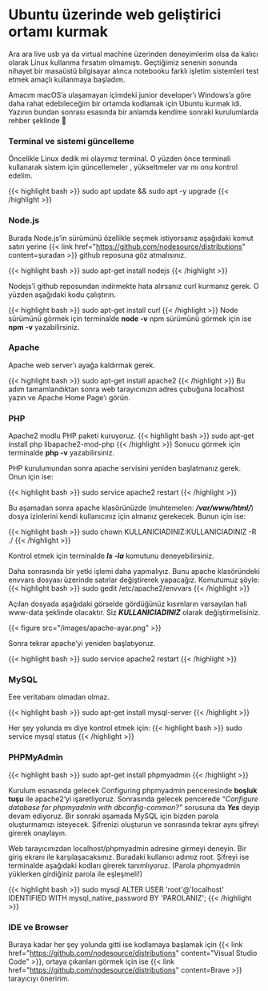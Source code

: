 # Ubuntu üzerinde web geliştirici ortamı kurmak


Ara ara live usb ya da virtual machine üzerinden deneyimlerim olsa da kalıcı olarak Linux kullanma fırsatım olmamıştı.
Geçtiğimiz senenin sonunda nihayet bir masaüstü bilgisayar alınca notebooku farklı işletim sistemleri test etmek amaçlı kullanmaya başladım.

Amacım macOS’a ulaşamayan içimdeki junior developer’ı Windows‘a göre daha rahat edebileceğim bir ortamda kodlamak için Ubuntu kurmak idi.
Yazının bundan sonrası esasında bir anlamda kendime sonraki kurulumlarda rehber şeklinde 🙂
<!--more-->

### Terminal ve sistemi güncelleme
Öncelikle Linux dedik mi olayımız terminal. O yüzden önce terminali kullanarak sistem için güncellemeler , yükseltmeler var mı onu kontrol edelim.

{{< highlight bash >}}
sudo apt update && sudo apt -y upgrade
{{< /highlight >}}

### Node.js

Burada Node.js’in sürümünü özellikle seçmek istiyorsanız aşağıdaki komut satırı yerine {{< link href="https://github.com/nodesource/distributions" content=şuradan >}} github reposuna göz atmalısınız.

{{< highlight bash >}}
sudo apt-get install nodejs
{{< /highlight >}}

Nodejs’i github reposundan indirmekte hata alırsanız curl kurmanız gerek. O yüzden aşağıdaki kodu çalıştırın.

{{< highlight bash >}}
sudo apt-get install curl
{{< /highlight >}}
Node sürümünü görmek için terminalde **node -v** npm sürümünü görmek için ise **npm -v** yazabilirsiniz.

### Apache

Apache web server’ı ayağa kaldırmak gerek.

{{< highlight bash >}}
sudo apt-get install apache2
{{< /highlight >}}
Bu adım tamamlandıktan sonra web tarayıcınızın adres çubuğuna localhost yazın ve Apache Home Page’ı görün.

### PHP
Apache2 modlu PHP paketi kuruyoruz.
{{< highlight bash >}}
sudo apt-get install php libapache2-mod-php
{{< /highlight >}}
Sonucu görmek için terminalde **php -v** yazabilirsiniz.

PHP kurulumundan sonra apache servisini yeniden başlatmanız gerek. Onun için ise:

{{< highlight bash >}}
sudo service apache2 restart
{{< /highlight >}}

Bu aşamadan sonra apache klasörünüzde (muhtemelen: ***/var/www/html/***) dosya izinlerini kendi kullanıcınız için almanız gerekecek. Bunun için ise:

{{< highlight bash >}}
sudo chown KULLANICIADINIZ:KULLANICIADINIZ -R ./
{{< /highlight >}}

Kontrol etmek için terminalde ***ls -la*** komutunu deneyebilirsiniz.

Daha sonrasında bir yetki işlemi daha yapmalıyız. Bunu apache klasöründeki envvars dosyası üzerinde satırlar değiştirerek yapacağız. Komutumuz şöyle:
{{< highlight bash >}}
sudo gedit /etc/apache2/envvars
{{< /highlight >}}

Açılan dosyada aşağıdaki görselde gördüğünüz kısımların varsayılan hali www-data şeklinde olacaktır. Siz ***KULLANICIADINIZ*** olarak değiştirmelisiniz.

{{< figure src="/images/apache-ayar.png" >}}

Sonra tekrar apache’yi yeniden başlatıyoruz.

{{< highlight bash >}}
sudo service apache2 restart
{{< /highlight >}}

### MySQL

Eee veritabanı olmadan olmaz.

{{< highlight bash >}}
sudo apt-get install mysql-server
{{< /highlight >}}

Her şey yolunda mı diye kontrol etmek için:
{{< highlight bash >}}
sudo service mysql status
{{< /highlight >}}

### PHPMyAdmin

{{< highlight bash >}}
sudo apt-get install phpmyadmin
{{< /highlight >}}

Kurulum esnasında gelecek Configuring phpmyadmin penceresinde **boşluk tuşu** ile apache2‘yi işaretliyoruz.
Sonrasında gelecek pencerede *“Configure database for phpmyadmin with dbconfig-common?”* sorusuna da ***Yes*** deyip devam ediyoruz.
Bir sonraki aşamada MySQL için bizden parola oluşturmamızı isteyecek. Şifrenizi oluşturun ve sonrasında tekrar aynı şifreyi girerek onaylayın.

Web tarayıcınızdan localhost/phpmyadmin adresine girmeyi deneyin. Bir giriş ekranı ile karşılaşacaksınız. Buradaki kullanıcı adımız root.
Şifreyi ise terminalde aşağıdaki kodları girerek tanımlıyoruz. (Parola phpmyadmin yüklerken girdiğiniz parola ile eşleşmeli!)

{{< highlight bash >}}
sudo mysql
ALTER USER 'root'@'localhost' IDENTIFIED WITH mysql_native_password BY 'PAROLANIZ';
{{< /highlight >}}

### IDE ve Browser

Buraya kadar her şey yolunda gitti ise kodlamaya başlamak için {{< link href="https://github.com/nodesource/distributions" content="Visual Studio Code" >}},
ortaya çıkanları görmek için ise {{< link href="https://github.com/nodesource/distributions" content=Brave >}} tarayıcıyı öneririm.



